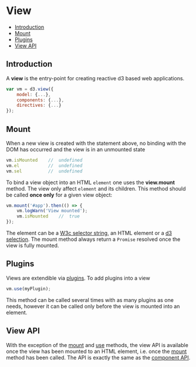 # View
<!-- START doctoc generated TOC please keep comment here to allow auto update -->
<!-- DON'T EDIT THIS SECTION, INSTEAD RE-RUN doctoc TO UPDATE -->


- [Introduction](#introduction)
- [Mount](#mount)
- [Plugins](#plugins)
- [View API](#view-api)

<!-- END doctoc generated TOC please keep comment here to allow auto update -->

## Introduction

A **view** is the entry-point for creating reactive d3 based web applications.
```javascript
var vm = d3.view({
    model: {...},
    components: {...},
    directives: {...}
});
```
## Mount

When a new view is created with the statement above, no binding with the DOM has occurred
and the view is in an unmounted state
```javascript
vm.isMounted    //  undefined
vm.el           //  undefined
vm.sel          //  undefined
```
To bind a view object into an HTML ``element`` one uses the **view.mount** method.
The view only affect ``element`` and its children.
This method should be called **once only** for a given view object:
```javascript
vm.mount('#app').then(() => {
    vm.logWarn('View mounted');
    vm.isMounted    //  true
});
```

The element can be a [W3c selector string](https://www.w3.org/TR/selectors-api/),
an HTML element or a [d3 selection](https://github.com/d3/d3-selection).
The mount method always return a ``Promise`` resolved once the view is fully mounted.

## Plugins

Views are extendible via [plugins](./plugins.md). To add plugins into a view
```javascript
vm.use(myPlugin);
```

This method can be called several times with as many plugins as one needs,
however it can be called only before the view is mounted into an element.


## View API

With the exception of the [mount](#view-mount) and
[use](#view-use) methods, the view API is available once the view has been mounted to an HTML element, i.e. once the [mount](#view-mount)
method has been called. The API is exactly the same as the [component API](./component.md#component-api).
